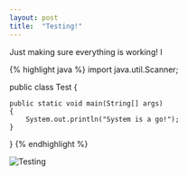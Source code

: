 ```yaml
---
layout: post
title:  "Testing!"
---
```

Just making sure everything is working!                                        l

{% highlight java %}
import java.util.Scanner;

public class Test
{

	public static void main(String[] args)
	{	
		System.out.println("System is a go!");
	}
}
{% endhighlight %}

![Testing]({{site.baseurl}}/img/giphy.gif)